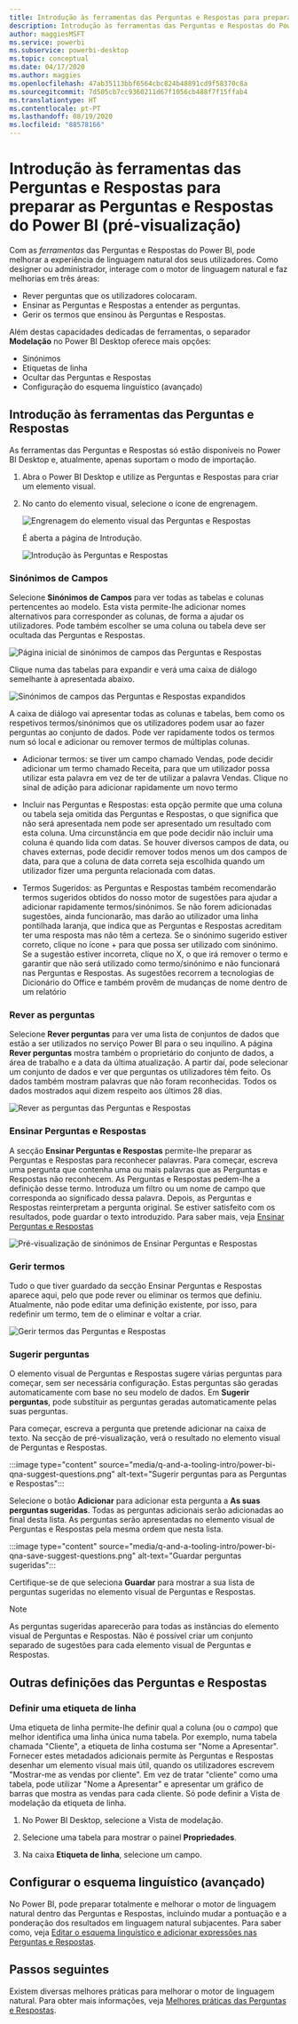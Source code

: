 ```yaml
---
title: Introdução às ferramentas das Perguntas e Respostas para preparar as Perguntas e Respostas do Power BI (pré-visualização)
description: Introdução às ferramentas das Perguntas e Respostas do Power BI
author: maggiesMSFT
ms.service: powerbi
ms.subservice: powerbi-desktop
ms.topic: conceptual
ms.date: 04/17/2020
ms.author: maggies
ms.openlocfilehash: 47ab35113bbf6564cbc824b48891cd9f58370c8a
ms.sourcegitcommit: 7d505cb7cc9360211d67f1056cb488f7f15ffab4
ms.translationtype: HT
ms.contentlocale: pt-PT
ms.lasthandoff: 08/19/2020
ms.locfileid: "88578166"
---
```

# <a name="intro-to-qa-tooling-to-train-power-bi-qa-preview"></a>Introdução às ferramentas das Perguntas e Respostas para preparar as Perguntas e Respostas do Power BI (pré-visualização)

Com as *ferramentas* das Perguntas e Respostas do Power BI, pode melhorar a experiência de linguagem natural dos seus utilizadores. Como designer ou administrador, interage com o motor de linguagem natural e faz melhorias em três áreas: 

- Rever perguntas que os utilizadores colocaram.
- Ensinar as Perguntas e Respostas a entender as perguntas.
- Gerir os termos que ensinou às Perguntas e Respostas.

Além destas capacidades dedicadas de ferramentas, o separador **Modelação** no Power BI Desktop oferece mais opções:  

- Sinónimos
- Etiquetas de linha
- Ocultar das Perguntas e Respostas
- Configuração do esquema linguístico (avançado)

## <a name="get-started-with-qa-tooling"></a>Introdução às ferramentas das Perguntas e Respostas

As ferramentas das Perguntas e Respostas só estão disponíveis no Power BI Desktop e, atualmente, apenas suportam o modo de importação.

1. Abra o Power BI Desktop e utilize as Perguntas e Respostas para criar um elemento visual. 
2. No canto do elemento visual, selecione o ícone de engrenagem. 

    ![Engrenagem do elemento visual das Perguntas e Respostas](media/q-and-a-tooling-intro/qna-visual-gear.png)

    É aberta a página de Introdução.  

    ![Introdução às Perguntas e Respostas](media/q-and-a-tooling-intro/qna-tooling-dialog.png)

### <a name="field-synonyms"></a>Sinónimos de Campos

Selecione **Sinónimos de Campos** para ver todas as tabelas e colunas pertencentes ao modelo. Esta vista permite-lhe adicionar nomes alternativos para corresponder as colunas, de forma a ajudar os utilizadores. Pode também escolher se uma coluna ou tabela deve ser ocultada das Perguntas e Respostas.

![Página inicial de sinónimos de campos das Perguntas e Respostas](media/q-and-a-tooling-intro/qna-tooling-field-synonyms-home.png)

Clique numa das tabelas para expandir e verá uma caixa de diálogo semelhante à apresentada abaixo.

![Sinónimos de campos das Perguntas e Respostas expandidos](media/q-and-a-tooling-intro/qna-tooling-field-synonyms-expanded.png)

A caixa de diálogo vai apresentar todas as colunas e tabelas, bem como os respetivos termos/sinónimos que os utilizadores podem usar ao fazer perguntas ao conjunto de dados. Pode ver rapidamente todos os termos num só local e adicionar ou remover termos de múltiplas colunas. 

- Adicionar termos: se tiver um campo chamado Vendas, pode decidir adicionar um termo chamado Receita, para que um utilizador possa utilizar esta palavra em vez de ter de utilizar a palavra Vendas. Clique no sinal de adição para adicionar rapidamente um novo termo

- Incluir nas Perguntas e Respostas: esta opção permite que uma coluna ou tabela seja omitida das Perguntas e Respostas, o que significa que não será apresentada nem pode ser apresentado um resultado com esta coluna. Uma circunstância em que pode decidir não incluir uma coluna é quando lida com datas. Se houver diversos campos de data, ou chaves externas, pode decidir remover todos menos um dos campos de data, para que a coluna de data correta seja escolhida quando um utilizador fizer uma pergunta relacionada com datas.

- Termos Sugeridos: as Perguntas e Respostas também recomendarão termos sugeridos obtidos do nosso motor de sugestões para ajudar a adicionar rapidamente termos/sinónimos. Se não forem adicionadas sugestões, ainda funcionarão, mas darão ao utilizador uma linha pontilhada laranja, que indica que as Perguntas e Respostas acreditam ter uma resposta mas não têm a certeza. Se o sinónimo sugerido estiver correto, clique no ícone + para que possa ser utilizado com sinónimo. Se a sugestão estiver incorreta, clique no X, o que irá remover o termo e garantir que não será utilizado como termo/sinónimo e não funcionará nas Perguntas e Respostas. As sugestões recorrem a tecnologias de Dicionário do Office e também provêm de mudanças de nome dentro de um relatório

### <a name="review-questions"></a>Rever as perguntas

Selecione **Rever perguntas** para ver uma lista de conjuntos de dados que estão a ser utilizados no serviço Power BI para o seu inquilino. A página **Rever perguntas** mostra também o proprietário do conjunto de dados, a área de trabalho e a data da última atualização. A partir daí, pode selecionar um conjunto de dados e ver que perguntas os utilizadores têm feito. Os dados também mostram palavras que não foram reconhecidas. Todos os dados mostrados aqui dizem respeito aos últimos 28 dias.

![Rever as perguntas das Perguntas e Respostas](media/q-and-a-tooling-intro/qna-tooling-review-questions.png)

### <a name="teach-qa"></a>Ensinar Perguntas e Respostas

A secção **Ensinar Perguntas e Respostas** permite-lhe preparar as Perguntas e Respostas para reconhecer palavras. Para começar, escreva uma pergunta que contenha uma ou mais palavras que as Perguntas e Respostas não reconhecem. As Perguntas e Respostas pedem-lhe a definição desse termo. Introduza um filtro ou um nome de campo que corresponda ao significado dessa palavra. Depois, as Perguntas e Respostas reinterpretam a pergunta original. Se estiver satisfeito com os resultados, pode guardar o texto introduzido. Para saber mais, veja [Ensinar Perguntas e Respostas](q-and-a-tooling-teach-q-and-a.md)

![Pré-visualização de sinónimos de Ensinar Perguntas e Respostas](media/q-and-a-tooling-intro/qna-tooling-teach-fixpreview.png)

### <a name="manage-terms"></a>Gerir termos

Tudo o que tiver guardado da secção Ensinar Perguntas e Respostas aparece aqui, pelo que pode rever ou eliminar os termos que definiu. Atualmente, não pode editar uma definição existente, por isso, para redefinir um termo, tem de o eliminar e voltar a criar.

![Gerir termos das Perguntas e Respostas](media/q-and-a-tooling-intro/qna-manage-terms.png)

### <a name="suggest-questions"></a>Sugerir perguntas

O elemento visual de Perguntas e Respostas sugere várias perguntas para começar, sem ser necessária configuração. Estas perguntas são geradas automaticamente com base no seu modelo de dados. Em **Sugerir perguntas**, pode substituir as perguntas geradas automaticamente pelas suas perguntas.

Para começar, escreva a pergunta que pretende adicionar na caixa de texto. Na secção de pré-visualização, verá o resultado no elemento visual de Perguntas e Respostas. 

:::image type="content" source="media/q-and-a-tooling-intro/power-bi-qna-suggest-questions.png" alt-text="Sugerir perguntas para as Perguntas e Respostas":::
 
Selecione o botão **Adicionar** para adicionar esta pergunta a **As suas perguntas sugeridas**. Todas as perguntas adicionais serão adicionadas ao final desta lista. As perguntas serão apresentadas no elemento visual de Perguntas e Respostas pela mesma ordem que nesta lista. 

:::image type="content" source="media/q-and-a-tooling-intro/power-bi-qna-save-suggest-questions.png" alt-text="Guardar perguntas sugeridas":::
 
Certifique-se de que seleciona **Guardar** para mostrar a sua lista de perguntas sugeridas no elemento visual de Perguntas e Respostas. 

> [!NOTE]
> As perguntas sugeridas aparecerão para todas as instâncias do elemento visual de Perguntas e Respostas. Não é possível criar um conjunto separado de sugestões para cada elemento visual de Perguntas e Respostas.
> 
> 

## <a name="other-qa-settings"></a>Outras definições das Perguntas e Respostas

### <a name="set-a-row-label"></a>Definir uma etiqueta de linha

Uma etiqueta de linha permite-lhe definir qual a coluna (ou o *campo*) que melhor identifica uma linha única numa tabela. Por exemplo, numa tabela chamada "Cliente", a etiqueta de linha costuma ser "Nome a Apresentar". Fornecer estes metadados adicionais permite às Perguntas e Respostas desenhar um elemento visual mais útil, quando os utilizadores escrevem "Mostrar-me as vendas por cliente". Em vez de tratar "cliente" como uma tabela, pode utilizar "Nome a Apresentar" e apresentar um gráfico de barras que mostra as vendas para cada cliente. Só pode definir a Vista de modelação da etiqueta de linha. 

1. No Power BI Desktop, selecione a Vista de modelação.

2. Selecione uma tabela para mostrar o painel **Propriedades**.

3. Na caixa **Etiqueta de linha**, selecione um campo.

## <a name="configure-the-linguistic-schema-advanced"></a>Configurar o esquema linguístico (avançado)

No Power BI, pode preparar totalmente e melhorar o motor de linguagem natural dentro das Perguntas e Respostas, incluindo mudar a pontuação e a ponderação dos resultados em linguagem natural subjacentes. Para saber como, veja [Editar o esquema linguístico e adicionar expressões nas Perguntas e Respostas](q-and-a-tooling-advanced.md).

## <a name="next-steps"></a>Passos seguintes

Existem diversas melhores práticas para melhorar o motor de linguagem natural. Para obter mais informações, veja [Melhores práticas das Perguntas e Respostas](q-and-a-best-practices.md).
